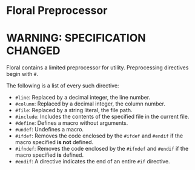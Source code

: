 # Floral Preprocessor
# WARNING: SPECIFICATION CHANGED

Floral contains a limited preprocessor for utility. Preprocessing directives begin with `#`.

The following is a list of every such directive:
- `#line`: Replaced by a decimal integer, the line number.
- `#column`: Replaced by a decimal integer, the column number.
- `#file`: Replaced by a string literal, the file path.
- `#include`: Includes the contents of the specified file in the current file.
- `#define`: Defines a macro without arguments.
- `#undef`: Undefines a macro.
- `#ifdef`: Removes the code enclosed by the `#ifdef` and `#endif` if the macro specified **is not** defined.
- `#ifndef`: Removes the code enclosed by the `#ifndef` and `#endif` if the macro specified **is** defined.
- `#endif`: A directive indicates the end of an entire `#if` directive.
